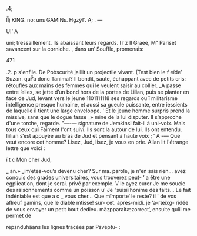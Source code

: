    
    
  

.4;

ÏÏj KING.  no: uns GAMINs.
Hgzÿf‘. A; . —

U!’ A

   uni;  tressaillement. Ils abaissant leurs regards. l
 î z Il  Graee, M“ Pariset savancent sur la corniche.
,  dans un‘ Souffle, promenais:

 

471

 

     
 

.2.  p
  s'enﬁle. De Pobscurité jaillit un projectile vivant. (Test bien le
 f  eïde’ Suzan.
quŸa donc Tanimal? Il bondit, saute, échappant avec de petits cris:
rétouﬂés aux mains des femmes qui le veulent saisir au collier.
_A passe entre ‘elles, se jette d’un bond hors de la portes de Lilian, puis
 se planter en face de Jud, levant vers le jeune 1101111118 ses regards ou
ï militarisme intelligence presque humaine, et aussi sa gueule puissante, entre
iessients de laquelle il tient une large enveloppe.
' Et le jeune homme surpris prend la missive, sans que le dogue fasse
_» mine de la lui disputer. Il s’approche d'une torche, regarde.
"—-— signature de Jemkins! fait-il à uni-voix.
Mais tous ceux qui Faiment l'ont suivi. Ils sont la autour de lui. Ils ont
entendu. Iiilian s‘est appuyée au bras de Jud et pensant à haute voix ;
’ A -— Que veut encore cet homme? Lisez, Jud, lisez, je vous en prie.
 Allan lit l'étrange lettre que voici :

 

ï t
c Mon cher Jud,

_  an.» _im’etes-vou‘s devenu cher? Sur ma. parole, je n'en sais rien...
  avez conquis des grades universitaires, vous trouverez peut-
‘ a être une egplieation, dont je serai. privé par exemple.
V le  ayez curer Je me soucie des raisonnements comme un poisson
u‘   Je “suisïïhonime des faits... Le fait indéniable est que
a c _ vous cher... Que mîmporte‘ le reste? 
il '   de vos aﬂreuf gamins, que le diable mtisse! sur-
 cet. après-midi. je
 ‘a-ræïxg- ridée de vous envoyer un petit bout dedieu.
 mäzpparaitæzorrect‘, ensuite quîil me permet de

  
 
  
     
   
  
 
 

repsnduhäans les lignes tracées par Psveptu-
   :

  

 

